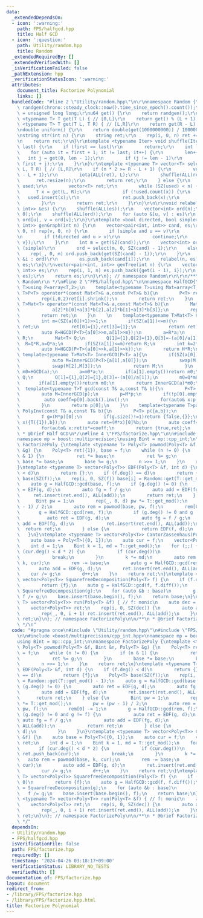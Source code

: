 ```yaml
---
data:
  _extendedDependsOn:
  - icon: ':warning:'
    path: FPS/halfgcd.hpp
    title: Half GCD
  - icon: ':question:'
    path: Utility/random.hpp
    title: Random
  _extendedRequiredBy: []
  _extendedVerifiedWith: []
  _isVerificationFailed: false
  _pathExtension: hpp
  _verificationStatusIcon: ':warning:'
  attributes:
    document_title: Factorize Polynomial
    links: []
  bundledCode: "#line 2 \"Utility/random.hpp\"\n\r\nnamespace Random {\r\nmt19937_64\
    \ randgen(chrono::steady_clock::now().time_since_epoch().count());\r\nusing u64\
    \ = unsigned long long;\r\nu64 get() {\r\n    return randgen();\r\n}\r\ntemplate\
    \ <typename T> T get(T L) { // [0,L]\r\n    return get() % (L + 1);\r\n}\r\ntemplate\
    \ <typename T> T get(T L, T R) { // [L,R]\r\n    return get(R - L) + L;\r\n}\r\
    \ndouble uniform() {\r\n    return double(get(1000000000)) / 1000000000;\r\n}\r\
    \nstring str(int n) {\r\n    string ret;\r\n    rep(i, 0, n) ret += get('a', 'z');\r\
    \n    return ret;\r\n}\r\ntemplate <typename Iter> void shuffle(Iter first, Iter\
    \ last) {\r\n    if (first == last)\r\n        return;\r\n    int len = 1;\r\n\
    \    for (auto it = first + 1; it != last; it++) {\r\n        len++;\r\n     \
    \   int j = get(0, len - 1);\r\n        if (j != len - 1)\r\n            iter_swap(it,\
    \ first + j);\r\n    }\r\n}\r\ntemplate <typename T> vector<T> select(int n, T\
    \ L, T R) { // [L,R]\r\n    if (n * 2 >= R - L + 1) {\r\n        vector<T> ret(R\
    \ - L + 1);\r\n        iota(ALL(ret), L);\r\n        shuffle(ALL(ret));\r\n  \
    \      ret.resize(n);\r\n        return ret;\r\n    } else {\r\n        unordered_set<T>\
    \ used;\r\n        vector<T> ret;\r\n        while (SZ(used) < n) {\r\n      \
    \      T x = get(L, R);\r\n            if (!used.count(x)) {\r\n             \
    \   used.insert(x);\r\n                ret.push_back(x);\r\n            }\r\n\
    \        }\r\n        return ret;\r\n    }\r\n}\r\n\r\nvoid relabel(int n, vector<pair<int,\
    \ int>> &es) {\r\n    shuffle(ALL(es));\r\n    vector<int> ord(n);\r\n    iota(ALL(ord),\
    \ 0);\r\n    shuffle(ALL(ord));\r\n    for (auto &[u, v] : es)\r\n        u =\
    \ ord[u], v = ord[v];\r\n}\r\ntemplate <bool directed, bool simple> vector<pair<int,\
    \ int>> genGraph(int n) {\r\n    vector<pair<int, int>> cand, es;\r\n    rep(u,\
    \ 0, n) rep(v, 0, n) {\r\n        if (simple and u == v)\r\n            continue;\r\
    \n        if (!directed and u > v)\r\n            continue;\r\n        cand.push_back({u,\
    \ v});\r\n    }\r\n    int m = get(SZ(cand));\r\n    vector<int> ord;\r\n    if\
    \ (simple)\r\n        ord = select(m, 0, SZ(cand) - 1);\r\n    else {\r\n    \
    \    rep(_, 0, m) ord.push_back(get(SZ(cand) - 1));\r\n    }\r\n    for (auto\
    \ &i : ord)\r\n        es.push_back(cand[i]);\r\n    relabel(n, es);\r\n    return\
    \ es;\r\n}\r\nvector<pair<int, int>> genTree(int n) {\r\n    vector<pair<int,\
    \ int>> es;\r\n    rep(i, 1, n) es.push_back({get(i - 1), i});\r\n    relabel(n,\
    \ es);\r\n    return es;\r\n}\r\n}; // namespace Random\r\n\r\n/**\r\n * @brief\
    \ Random\r\n */\n#line 2 \"FPS/halfgcd.hpp\"\n\nnamespace HalfGCD{\n    template<typename\
    \ T>using P=array<T,2>;\n    template<typename T>using Mat=array<T,4>;\n    template<typename\
    \ T>P<T> operator*(const Mat<T>& a,const P<T>& b){\n        P<T> ret={a[0]*b[0]+a[1]*b[1],a[2]*b[0]+a[3]*b[1]};\n\
    \        rep(i,0,2)ret[i].shrink();\n        return ret;\n    }\n    template<typename\
    \ T>Mat<T> operator*(const Mat<T>& a,const Mat<T>& b){\n        Mat<T> ret={a[0]*b[0]+a[1]*b[2],a[0]*b[1]+a[1]*b[3],\n\
    \            a[2]*b[0]+a[3]*b[2],a[2]*b[1]+a[3]*b[3]};\n        rep(i,0,4)ret[i].shrink();\n\
    \        return ret;\n    }\n    \n    template<typename T>Mat<T> HGCD(P<T> a){\n\
    \        int m=(SZ(a[0])+1)>>1;\n        if(SZ(a[1])<=m){\n            Mat<T>\
    \ ret;\n            ret[0]={1},ret[3]={1};\n            return ret;\n        }\n\
    \        auto R=HGCD(P<T>{a[0]>>m,a[1]>>m});\n        a=R*a;\n        if(SZ(a[1])<=m)return\
    \ R;\n        Mat<T> Q;\n        Q[1]={1},Q[2]={1},Q[3]=-(a[0]/a[1]);\n      \
    \  R=Q*R,a=Q*a;\n        if(SZ(a[1])<=m)return R;\n        int k=2*m+1-SZ(a[0]);\n\
    \        auto H=HGCD(P<T>{a[0]>>k,a[1]>>k});\n        return H*R;\n    }\n   \
    \ template<typename T>Mat<T> InnerGCD(P<T> a){\n        if(SZ(a[0])<SZ(a[1])){\n\
    \            auto M=InnerGCD(P<T>{a[1],a[0]});\n            swap(M[0],M[1]);\n\
    \            swap(M[2],M[3]);\n            return M;\n        }\n        auto\
    \ m0=HGCD(a);\n        a=m0*a;\n        if(a[1].empty())return m0;\n        Mat<T>\
    \ Q;\n        Q[1]={1},Q[2]={1},Q[3]=-(a[0]/a[1]);\n        m0=Q*m0,a=Q*a;\n \
    \       if(a[1].empty())return m0;\n        return InnerGCD(a)*m0;\n    }\n  \
    \  template<typename T>T gcd(const T& a,const T& b){\n        P<T> p({a,b});\n\
    \        auto M=InnerGCD(p);\n        p=M*p;\n        if(!p[0].empty()){\n   \
    \         auto coeff=p[0].back().inv();\n            for(auto& x:p[0])x*=coeff;\n\
    \        }\n        return p[0];\n    }\n    template<typename T>pair<bool,T>\
    \ PolyInv(const T& a,const T& b){\n        P<T> p({a,b});\n        auto M=InnerGCD(p);\n\
    \        T g=(M*p)[0];\n        if(g.size()!=1)return {false,{}};\n        P<T>\
    \ x({T({1}),b});\n        auto ret=(M*x)[0]%b;\n        auto coeff=g[0].inv();\n\
    \        for(auto& x:ret)x*=coeff;\n        return {true,ret};\n    }\n}\n\n/**\n\
    \ * @brief Half GCD\n*/\n#line 4 \"FPS/factorize.hpp\"\n\n#include <boost/multiprecision/cpp_int.hpp>\n\
    namespace mp = boost::multiprecision;\nusing Bint = mp::cpp_int;\n\nnamespace\
    \ FactorizePoly {\ntemplate <typename T> Poly<T> powmod(Poly<T> &f, Bint &n, Poly<T>\
    \ &g) {\n    Poly<T> ret({1}), base = f;\n    while (n != 0) {\n        if (n\
    \ & 1) {\n            ret *= base;\n            ret %= g;\n        }\n       \
    \ base *= base;\n        base %= g;\n        n >>= 1;\n    }\n    return ret;\n\
    }\ntemplate <typename T> vector<Poly<T>> EDF(Poly<T> &f, int d) {\n    if (f.deg()\
    \ < d)\n        return {};\n    if (f.deg() == d)\n        return {f};\n    Poly<T>\
    \ base(SZ(f));\n    rep(i, 0, SZ(f)) base[i] = Random::get(T::get_mod() - 1);\n\
    \    auto g = HalfGCD::gcd(base, f);\n    if (g.deg() != 0) {\n        auto ret\
    \ = EDF(g, d);\n        auto fg = f / g;\n        auto add = EDF(fg, d);\n   \
    \     ret.insert(ret.end(), ALL(add));\n        return ret;\n    } else {\n  \
    \      Bint pw = 1;\n        rep(_, 0, d) pw *= T::get_mod();\n        pw = (pw\
    \ - 1) / 2;\n        auto rem = powmod(base, pw, f);\n        rem[0] -= 1;\n \
    \       g = HalfGCD::gcd(rem, f);\n        if (g.deg() != 0 and g != f) {\n  \
    \          auto ret = EDF(g, d);\n            auto fg = f / g;\n            auto\
    \ add = EDF(fg, d);\n            ret.insert(ret.end(), ALL(add));\n          \
    \  return ret;\n        } else {\n            return EDF(f, d);\n        }\n \
    \   }\n}\ntemplate <typename T> vector<Poly<T>> CantorZassenhaus(Poly<T> &f) {\n\
    \    auto base = Poly<T>({0, 1});\n    auto cur = f;\n    vector<Poly<T>> ret;\n\
    \    int d = 1;\n    Bint k = 1, md = T::get_mod();\n    for (;;) {\n        if\
    \ (cur.deg() < d * 2) {\n            if (cur.deg())\n                ret.push_back(cur);\n\
    \            break;\n        }\n        k *= md;\n        auto rem = powmod(base,\
    \ k, cur);\n        rem -= base;\n        auto g = HalfGCD::gcd(rem, cur);\n \
    \       auto add = EDF(g, d);\n        ret.insert(ret.end(), ALL(add));\n    \
    \    cur /= g;\n        d++;\n    }\n    return ret;\n}\ntemplate <typename T>\
    \ vector<Poly<T>> SquarefreeDecomposition(Poly<T> f) {\n    if (f.deg() == 0)\n\
    \        return {f};\n    auto g = HalfGCD::gcd(f, f.diff());\n    auto base =\
    \ SquarefreeDecomposition(g);\n    for (auto &b : base)\n        g *= b;\n   \
    \ f /= g;\n    base.insert(base.begin(), f);\n    return base;\n}\ntemplate <typename\
    \ T> vector<Poly<T>> run(Poly<T> &f) { // f: monic\n    auto dec = SquarefreeDecomposition(f);\n\
    \    vector<Poly<T>> ret;\n    rep(i, 0, SZ(dec)) {\n        auto add = CantorZassenhaus(dec[i]);\n\
    \        rep(_, 0, i + 1) ret.insert(ret.end(), ALL(add));\n    }\n    return\
    \ ret;\n}\n}; // namespace FactorizePoly\n\n/**\n * @brief Factorize Polynomial\n\
    \ */\n"
  code: "#pragma once\n#include \"Utility/random.hpp\"\n#include \"FPS/halfgcd.hpp\"\
    \n\n#include <boost/multiprecision/cpp_int.hpp>\nnamespace mp = boost::multiprecision;\n\
    using Bint = mp::cpp_int;\n\nnamespace FactorizePoly {\ntemplate <typename T>\
    \ Poly<T> powmod(Poly<T> &f, Bint &n, Poly<T> &g) {\n    Poly<T> ret({1}), base\
    \ = f;\n    while (n != 0) {\n        if (n & 1) {\n            ret *= base;\n\
    \            ret %= g;\n        }\n        base *= base;\n        base %= g;\n\
    \        n >>= 1;\n    }\n    return ret;\n}\ntemplate <typename T> vector<Poly<T>>\
    \ EDF(Poly<T> &f, int d) {\n    if (f.deg() < d)\n        return {};\n    if (f.deg()\
    \ == d)\n        return {f};\n    Poly<T> base(SZ(f));\n    rep(i, 0, SZ(f)) base[i]\
    \ = Random::get(T::get_mod() - 1);\n    auto g = HalfGCD::gcd(base, f);\n    if\
    \ (g.deg() != 0) {\n        auto ret = EDF(g, d);\n        auto fg = f / g;\n\
    \        auto add = EDF(fg, d);\n        ret.insert(ret.end(), ALL(add));\n  \
    \      return ret;\n    } else {\n        Bint pw = 1;\n        rep(_, 0, d) pw\
    \ *= T::get_mod();\n        pw = (pw - 1) / 2;\n        auto rem = powmod(base,\
    \ pw, f);\n        rem[0] -= 1;\n        g = HalfGCD::gcd(rem, f);\n        if\
    \ (g.deg() != 0 and g != f) {\n            auto ret = EDF(g, d);\n           \
    \ auto fg = f / g;\n            auto add = EDF(fg, d);\n            ret.insert(ret.end(),\
    \ ALL(add));\n            return ret;\n        } else {\n            return EDF(f,\
    \ d);\n        }\n    }\n}\ntemplate <typename T> vector<Poly<T>> CantorZassenhaus(Poly<T>\
    \ &f) {\n    auto base = Poly<T>({0, 1});\n    auto cur = f;\n    vector<Poly<T>>\
    \ ret;\n    int d = 1;\n    Bint k = 1, md = T::get_mod();\n    for (;;) {\n \
    \       if (cur.deg() < d * 2) {\n            if (cur.deg())\n               \
    \ ret.push_back(cur);\n            break;\n        }\n        k *= md;\n     \
    \   auto rem = powmod(base, k, cur);\n        rem -= base;\n        auto g = HalfGCD::gcd(rem,\
    \ cur);\n        auto add = EDF(g, d);\n        ret.insert(ret.end(), ALL(add));\n\
    \        cur /= g;\n        d++;\n    }\n    return ret;\n}\ntemplate <typename\
    \ T> vector<Poly<T>> SquarefreeDecomposition(Poly<T> f) {\n    if (f.deg() ==\
    \ 0)\n        return {f};\n    auto g = HalfGCD::gcd(f, f.diff());\n    auto base\
    \ = SquarefreeDecomposition(g);\n    for (auto &b : base)\n        g *= b;\n \
    \   f /= g;\n    base.insert(base.begin(), f);\n    return base;\n}\ntemplate\
    \ <typename T> vector<Poly<T>> run(Poly<T> &f) { // f: monic\n    auto dec = SquarefreeDecomposition(f);\n\
    \    vector<Poly<T>> ret;\n    rep(i, 0, SZ(dec)) {\n        auto add = CantorZassenhaus(dec[i]);\n\
    \        rep(_, 0, i + 1) ret.insert(ret.end(), ALL(add));\n    }\n    return\
    \ ret;\n}\n}; // namespace FactorizePoly\n\n/**\n * @brief Factorize Polynomial\n\
    \ */"
  dependsOn:
  - Utility/random.hpp
  - FPS/halfgcd.hpp
  isVerificationFile: false
  path: FPS/factorize.hpp
  requiredBy: []
  timestamp: '2024-04-26 03:18:17+09:00'
  verificationStatus: LIBRARY_NO_TESTS
  verifiedWith: []
documentation_of: FPS/factorize.hpp
layout: document
redirect_from:
- /library/FPS/factorize.hpp
- /library/FPS/factorize.hpp.html
title: Factorize Polynomial
---
```

